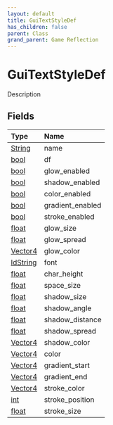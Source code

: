 ```yaml
---
layout: default
title: GuiTextStyleDef
has_children: false
parent: Class
grand_parent: Game Reflection
---
```

# GuiTextStyleDef
Description 

## Fields

| Type | Name |
|:----------|:--------------|
| [String](/riftbreaker-wiki/docs/game-reflection/components/string/) | name |
| [bool](/riftbreaker-wiki/docs/game-reflection/components/bool/) | df |
| [bool](/riftbreaker-wiki/docs/game-reflection/components/bool/) | glow_enabled |
| [bool](/riftbreaker-wiki/docs/game-reflection/components/bool/) | shadow_enabled |
| [bool](/riftbreaker-wiki/docs/game-reflection/components/bool/) | color_enabled |
| [bool](/riftbreaker-wiki/docs/game-reflection/components/bool/) | gradient_enabled |
| [bool](/riftbreaker-wiki/docs/game-reflection/components/bool/) | stroke_enabled |
| [float](/riftbreaker-wiki/docs/game-reflection/components/float/) | glow_size |
| [float](/riftbreaker-wiki/docs/game-reflection/components/float/) | glow_spread |
| [Vector4](/riftbreaker-wiki/docs/game-reflection/classes/vector4/) | glow_color |
| [IdString](/riftbreaker-wiki/docs/game-reflection/components/id_string/) | font |
| [float](/riftbreaker-wiki/docs/game-reflection/components/float/) | char_height |
| [float](/riftbreaker-wiki/docs/game-reflection/components/float/) | space_size |
| [float](/riftbreaker-wiki/docs/game-reflection/components/float/) | shadow_size |
| [float](/riftbreaker-wiki/docs/game-reflection/components/float/) | shadow_angle |
| [float](/riftbreaker-wiki/docs/game-reflection/components/float/) | shadow_distance |
| [float](/riftbreaker-wiki/docs/game-reflection/components/float/) | shadow_spread |
| [Vector4](/riftbreaker-wiki/docs/game-reflection/classes/vector4/) | shadow_color |
| [Vector4](/riftbreaker-wiki/docs/game-reflection/classes/vector4/) | color |
| [Vector4](/riftbreaker-wiki/docs/game-reflection/classes/vector4/) | gradient_start |
| [Vector4](/riftbreaker-wiki/docs/game-reflection/classes/vector4/) | gradient_end |
| [Vector4](/riftbreaker-wiki/docs/game-reflection/classes/vector4/) | stroke_color |
| [int](/riftbreaker-wiki/docs/game-reflection/enums/int/) | stroke_position |
| [float](/riftbreaker-wiki/docs/game-reflection/components/float/) | stroke_size |


